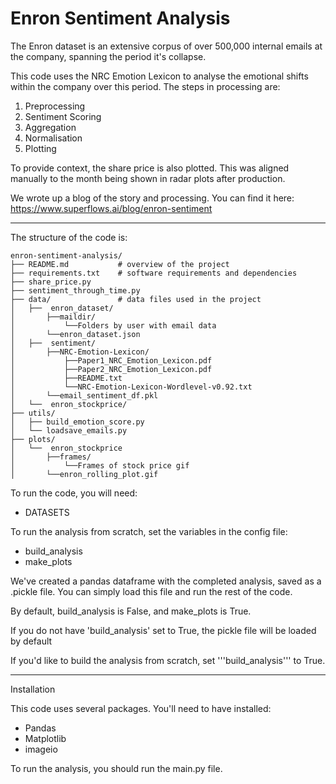 # Enron Sentiment Analysis

The Enron dataset is an extensive corpus of over 500,000 internal emails at the company, spanning the period it's collapse. 

This code uses the NRC Emotion Lexicon to analyse the emotional shifts within the company over this period. The steps in processing are: 

1. Preprocessing
2. Sentiment Scoring
3. Aggregation
4. Normalisation
5. Plotting

To provide context, the share price is also plotted. This was aligned manually to the month being shown in radar plots after production. 

We wrote up a blog of the story and processing. You can find it here: https://www.superflows.ai/blog/enron-sentiment

----
The structure of the code is:
```
enron-sentiment-analysis/
├── README.md           # overview of the project
├── requirements.txt    # software requirements and dependencies
├── share_price.py
├── sentiment_through_time.py
├── data/               # data files used in the project
│   ├──  enron_dataset/
│       ├──maildir/
│           └──Folders by user with email data
│       └──enron_dataset.json
│   ├──  sentiment/
│       ├──NRC-Emotion-Lexicon/
│           ├──Paper1_NRC_Emotion_Lexicon.pdf
│           ├──Paper2_NRC_Emotion_Lexicon.pdf
│           ├──README.txt
│           └──NRC-Emotion-Lexicon-Wordlevel-v0.92.txt
│       └──email_sentiment_df.pkl
│   └──  enron_stockprice/
├── utils/
│   ├── build_emotion_score.py
│   └── loadsave_emails.py
├── plots/
│   └──  enron_stockprice
│       ├──frames/
│           └──Frames of stock price gif
│       └──enron_rolling_plot.gif
```

To run the code, you will need:
- DATASETS

To run the analysis from scratch, set the variables in the config file:
- build_analysis
- make_plots

We've created a pandas dataframe with the completed analysis, saved as a .pickle file. You can simply load this file
and run the rest of the code. 

By default, build_analysis is False, and make_plots is True.

If you do not have 'build_analysis' set to True, the pickle file will be loaded by default

If you'd like to build the analysis from scratch, set '''build_analysis''' to True. 

----
Installation 

This code uses several packages. You'll need to have installed:
- Pandas
- Matplotlib
- imageio

To run the analysis, you should run the main.py file. 

